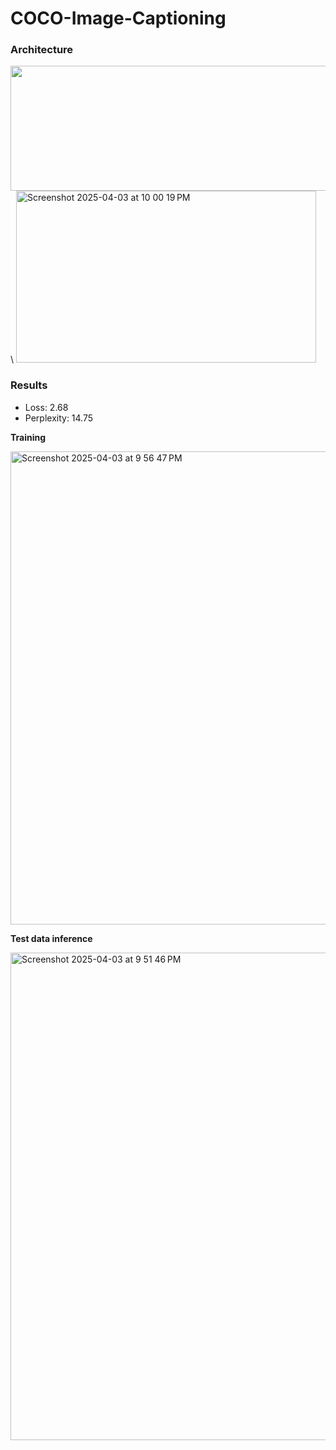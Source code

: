 # COCO-Image-Captioning

### Architecture
<img src="https://github.com/user-attachments/assets/d9f3654a-f2d4-4989-abd2-27b815c66269" width="600" height="200">\\
<img width="480" alt="Screenshot 2025-04-03 at 10 00 19 PM" src="https://github.com/user-attachments/assets/f49d3e8f-26c4-48be-8246-930c397341a8" width="450" height="275"/>

### Results
- Loss: 2.68
- Perplexity: 14.75

**Training**

<img width="757" alt="Screenshot 2025-04-03 at 9 56 47 PM" src="https://github.com/user-attachments/assets/f08becc9-72d9-4263-ac5a-34be66a0e2ee" />

**Test data inference**

<img width="563" alt="Screenshot 2025-04-03 at 9 51 46 PM" src="https://github.com/user-attachments/assets/a9f27c7c-35d9-4ae1-b8b1-3a4ab930f8c6" width="800" height="780"/>
